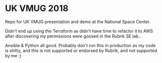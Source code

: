 # UK VMUG 2018
Repo for UK VMUG presentation and demo at the National Space Center.

Didn't end up using the Terraform as didn't have time to refactor it to AWS after discovering my permissions were goosed in the Rubrik SE lab..

Ansible & Python all good. Probably don't run this in production as my code is shitty, and this is not supported or endorsed by Rubrik, and not supported by me ;)
